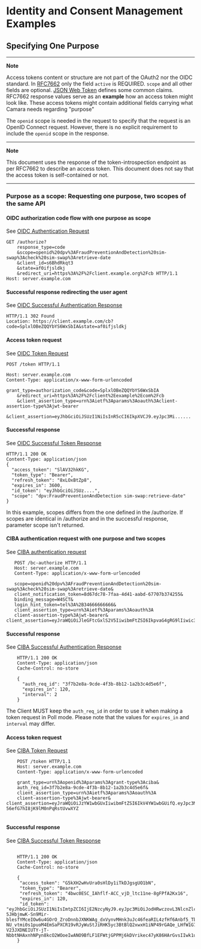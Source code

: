 # Identity and Consent Management Examples

## Specifying One Purpose

---
**Note**

Access tokens content or structure are not part of the OAuth2 nor the OIDC standard. In [RFC7662](https://datatracker.ietf.org/doc/html/rfc7662) only the field `active` is REQUIRED.
`scope` and all other fields are optional. [JSON Web Token](https://datatracker.ietf.org/doc/html/rfc7519#section-4.1) defines some common claims.
RFC7662 response values serve as an **example** how an access token might look like. These access tokens might contain additional fields carrying what Camara needs regarding "purpose"

The `openid` scope is needed in the request to specify that the request is an OpenID Connect request. However, there is no explicit requirement to include the `openid` scope in the response.

---
**Note**

This document uses the response of the token-introspection endpoint as per RFC7662 to describe an access token.
This document does not say that the access token is self-contained or not.

---

### Purpose as a scope: Requesting one purpose, two scopes of the same API

#### OIDC authorization code flow with one purpose as scope

See [OIDC Authentication Request](https://openid.net/specs/openid-connect-core-1_0.html#AuthRequest)

```
GET /authorize?
    response_type=code
    &scope=openid%20dpv%3AFraudPreventionAndDetection%20sim-swap%3Acheck%20sim-swap%3Aretrieve-date
    &client_id=s6BhdRkqt3
    &state=af0ifjsldkj
    &redirect_uri=https%3A%2F%2Fclient.example.org%2Fcb HTTP/1.1
Host: server.example.com
```

#### Successful response redirecting the user agent 

See [OIDC Successful Authentication Response](https://openid.net/specs/openid-connect-core-1_0.html#AuthResponse)

```
HTTP/1.1 302 Found 
Location: https://client.example.com/cb?code=SplxlOBeZQQYbYS6WxSbIA&state=af0ifjsldkj
```

#### Access token request

See [OIDC Token Request](https://openid.net/specs/openid-connect-core-1_0.html#TokenRequest)


```
POST /token HTTP/1.1

Host: server.example.com 
Content-Type: application/x-www-form-urlencoded 

grant_type=authorization_code&code=SplxlOBeZQQYbYS6WxSbIA
    &redirect_uri=https%3A%2F%2Fclient%2Eexample%2Ecom%2Fcb
    &client_assertion_type=urn%3Aietf%3Aparams%3Aoauth%3Aclient-assertion-type%3Ajwt-bearer
    &client_assertion=eyJhbGciOiJSUzI1NiIsInR5cCI6IkpXVCJ9.eyJpc3Mi......
```

#### Successful response

See [OIDC Successful Token Response](https://openid.net/specs/openid-connect-core-1_0.html#TokenResponse)

```
HTTP/1.1 200 OK
Content-Type: application/json
{
  "access_token": "SlAV32hkKG",
  "token_type": "Bearer",
  "refresh_token": "8xLOxBtZp8",
  "expires_in": 3600,
  "id_token": "eyJhbGciOiJSUz....",
  "scope": "dpv:FraudPreventionAndDetection sim-swap:retrieve-date"
}
```
In this example, scopes differs from the one defined in the /authorize. If scopes are identical in /authorize and in the successful response, parameter scope isn't returned.


#### CIBA authentication request with one purpose and two scopes

See [CIBA authentication request](https://openid.net/specs/openid-client-initiated-backchannel-authentication-core-1_0.html#rfc.section.7.1)

```
   POST /bc-authorize HTTP/1.1
   Host: server.example.com
   Content-Type: application/x-www-form-urlencoded

   scope=openid%20dpv%3AFraudPreventionAndDetection%20sim-swap%3Acheck%20sim-swap%3Aretrieve-date&
   client_notification_token=8d67dc78-7faa-4d41-aabd-67707b374255&
   binding_message=W4SCT&
   login_hint_token=tel%3A%2B34666666666&
   client_assertion_type=urn%3Aietf%3Aparams%3Aoauth%3A
   client-assertion-type%3Ajwt-bearer&
client_assertion=eyJraWQiOiJleGFtcGxlS2V5IiwibmFtZSI6IkpvaG4gRG9lIiwic3ViIjoiVXNlciIsImF1ZCI6Imh0dHBzOi8vZXhhbXBsZS5jb20iLCJpYXQiOjE2MzQ5MjM0NTYsImV4cCI6MTYzNDkyNzA1Nn0.eyJzdWIiOiJ1c2VyQGV4YW1wbGUuY29tIiwibmFtZSI6IkpvaG4gRG9lIiwiaWF0IjoxNjM0OTIzNDU2fQ.5eym8q8q8q8q8q8q8q8q8q8q8q8q8q8q8q8q8q8q8q8q8q8q8q8q8q8q8q8q8q8q8q8q8q8q8q8q
```


#### Successful response

See [CIBA Successful Authentication Response](https://openid.net/specs/openid-client-initiated-backchannel-authentication-core-1_0.html#rfc.section.7.3)

```
    HTTP/1.1 200 OK
    Content-Type: application/json
    Cache-Control: no-store

    {
      "auth_req_id": "3f7b2e8a-9cde-4f3b-8b12-1a2b3c4d5e6f",
      "expires_in": 120,
      "interval": 2
    }
```
The Client MUST keep the `auth_req_id` in order to use it when making a token request in Poll mode.
Please note that the values for `expires_in` and `interval` may differ.

#### Access token request

See [CIBA Token Request](https://openid.net/specs/openid-client-initiated-backchannel-authentication-core-1_0.html#rfc.section.10.1)


```
    POST /token HTTP/1.1
    Host: server.example.com
    Content-Type: application/x-www-form-urlencoded

    grant_type=urn%3Aopenid%3Aparams%3Agrant-type%3Aciba&
    auth_req_id=3f7b2e8a-9cde-4f3b-8b12-1a2b3c4d5e6f&
    client_assertion_type=urn%3Aietf%3Aparams%3Aoauth%3A
    client-assertion-type%3Ajwt-bearer&
client_assertion=eyJraWQiOiJzYW1wbGUxIiwibmFtZSI6IkV4YW1wbGUifQ.eyJpc3MiOiJ0ZXN0VXNlciIsInN1YiI6InRlc3RzdWJqZWN0IiwidXNlciI6Imh0dHBzOi8vYXBpLmV4YW1wbGUuY29tIiwianRpIjoiLV9wMTZqNkhjaVhvMzE3aHZaMzEyYyIsImlhdCI6MTYwMDAwMDAwMCwiZXhwIjoxNjAwMDAwNjAwfQ.abcD1234-56efG7hI8jK9lM0nPqRstUvwXYZ
    
```

#### Successful response

See [CIBA Successful Token Response](https://openid.net/specs/openid-client-initiated-backchannel-authentication-core-1_0.html#rfc.section.10.1.1)

```
            
    HTTP/1.1 200 OK
    Content-Type: application/json
    Cache-Control: no-store

    {
     "access_token": "G5kXH2wHvUra0sHlDy1iTkDJgsgUO1bN",
     "token_type": "Bearer",
     "refresh_token": "4bwc0ESC_IAhflf-ACC_vjD_ltc11ne-8gFPfA2Kx16",
     "expires_in": 120,
     "id_token": "eyJhbGciOiJSUzI1NiIsImtpZCI6IjE2NzcyNyJ9.eyJpc3MiOiJodHRwczovL3NlcnZlci5leGFtcGxlLmNvbSIsInN1YiI6IjI0ODI4OTc2MTAwMiIsImF1ZCI6InM2QmhkUmtxdDMiLCJlbWFpbCI6Im1vY2tAZXhhbXBsZS5jb20iLCJleHAiOjE1Mzc4MTk4MDQsImlhdCI6MTUzNzgxOTUwNH0.bVq83mdy72ddIFVJLjlNBX-5JHbjmwK-Sn9Mir-blesfYMceIOw6u4GOrO_ZroDnnbJXNKWAg_dxVynvMHnk3uJc46feaRIL4zfHf6Anbf5_TbgMaVO8iczD16A5gNjSD7yenT5fslrrW-NU_vtmi0s1puoM4EmSaPXCR19vRJyWuStJiRHK5yc3BtBlQ2xwxH1iNP49rGAQe_LHfW1G74NY5DaPv-V23JXDNEIUTY-jT-NbbtNHAxnhNPyn8kcO2WOoeIwANO9BfLF1EFWtjGPPMj6kDVrikec47yK86HArGvsIIwk1uExynJIv_tgZGE0eZI7MtVb2UlCwDQrVlg"
    }
```



